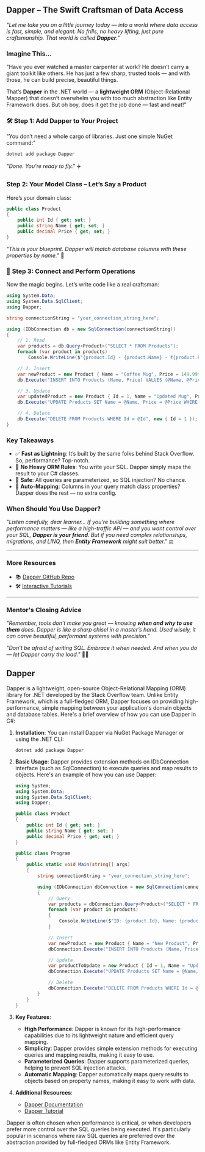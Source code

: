 

##  **Dapper – The Swift Craftsman of Data Access**

*"Let me take you on a little journey today — into a world where data access is fast, simple, and elegant. No frills, no heavy lifting, just pure craftsmanship. That world is called **Dapper**."*


###  **Imagine This…**

"Have you ever watched a master carpenter at work? He doesn’t carry a giant toolkit like others. He has just a few sharp, trusted tools — and with those, he can build precise, beautiful things.

That’s **Dapper** in the .NET world — a **lightweight ORM** (Object-Relational Mapper) that doesn’t overwhelm you with too much abstraction like Entity Framework does. But oh boy, does it get the job done — fast and neat!"


### 🛠️ **Step 1: Add Dapper to Your Project**

"You don’t need a whole cargo of libraries. Just one simple NuGet command:"

```bash
dotnet add package Dapper
```

*"Done. You're ready to fly."* ✈️

### **Step 2: Your Model Class – Let’s Say a Product**

Here’s your domain class:

```csharp
public class Product
{
    public int Id { get; set; }
    public string Name { get; set; }
    public decimal Price { get; set; }
}
```

*"This is your blueprint. Dapper will match database columns with these properties by name."* 🧩

### 🔄 **Step 3: Connect and Perform Operations**

Now the magic begins. Let’s write code like a real craftsman:

```csharp
using System.Data;
using System.Data.SqlClient;
using Dapper;

string connectionString = "your_connection_string_here";

using (IDbConnection db = new SqlConnection(connectionString))
{
    // 1. Read
    var products = db.Query<Product>("SELECT * FROM Products");
    foreach (var product in products)
        Console.WriteLine($"{product.Id} - {product.Name} - ₹{product.Price}");

    // 2. Insert
    var newProduct = new Product { Name = "Coffee Mug", Price = 149.99m };
    db.Execute("INSERT INTO Products (Name, Price) VALUES (@Name, @Price)", newProduct);

    // 3. Update
    var updatedProduct = new Product { Id = 1, Name = "Updated Mug", Price = 199.99m };
    db.Execute("UPDATE Products SET Name = @Name, Price = @Price WHERE Id = @Id", updatedProduct);

    // 4. Delete
    db.Execute("DELETE FROM Products WHERE Id = @Id", new { Id = 1 });
}
```


### **Key Takeaways**

* ✅ **Fast as Lightning**: It’s built by the same folks behind Stack Overflow. So, performance? Top-notch.
* 🧠 **No Heavy ORM Rules**: You write your SQL. Dapper simply maps the result to your C# classes.
* 🔐 **Safe**: All queries are parameterized, so SQL injection? No chance.
* 🤝 **Auto-Mapping**: Columns in your query match class properties? Dapper does the rest — no extra config.



### When Should You Use Dapper?

*"Listen carefully, dear learner... If you're building something where performance matters — like a high-traffic API — and you want control over your SQL, **Dapper is your friend**. But if you need complex relationships, migrations, and LINQ, then **Entity Framework** might suit better."* ⚖️

---

### More Resources

* 📚 [Dapper GitHub Repo](https://github.com/DapperLib/Dapper)
* 🛠️ [Interactive Tutorials](https://dapper-tutorial.net/)

---

### Mentor's Closing Advice

*"Remember, tools don’t make you great — knowing **when and why to use them** does. Dapper is like a sharp chisel in a master’s hand. Used wisely, it can carve beautiful, performant systems with precision."*

*"Don’t be afraid of writing SQL. Embrace it when needed. And when you do — let Dapper carry the load."* 🧙‍♂️

 



## Dapper 
Dapper is a lightweight, open-source Object-Relational Mapping (ORM) library for .NET developed by the Stack Overflow team. Unlike Entity Framework, which is a full-fledged ORM, Dapper focuses on providing high-performance, simple mapping between your application's domain objects and database tables. Here's a brief overview of how you can use Dapper in C#:

1. **Installation**:
   You can install Dapper via NuGet Package Manager or using the .NET CLI:

   ```
   dotnet add package Dapper
   ```

2. **Basic Usage**:
   Dapper provides extension methods on IDbConnection interface (such as SqlConnection) to execute queries and map results to objects. Here's an example of how you can use Dapper:

   ```csharp
   using System;
   using System.Data;
   using System.Data.SqlClient;
   using Dapper;

   public class Product
   {
       public int Id { get; set; }
       public string Name { get; set; }
       public decimal Price { get; set; }
   }

   public class Program
   {
       public static void Main(string[] args)
       {
           string connectionString = "your_connection_string_here";

           using (IDbConnection dbConnection = new SqlConnection(connectionString))
           {
               // Query
               var products = dbConnection.Query<Product>("SELECT * FROM Products");
               foreach (var product in products)
               {
                   Console.WriteLine($"ID: {product.Id}, Name: {product.Name}, Price: {product.Price}");
               }

               // Insert
               var newProduct = new Product { Name = "New Product", Price = 19.99m };
               dbConnection.Execute("INSERT INTO Products (Name, Price) VALUES (@Name, @Price)", newProduct);

               // Update
               var productToUpdate = new Product { Id = 1, Name = "Updated Product", Price = 29.99m };
               dbConnection.Execute("UPDATE Products SET Name = @Name, Price = @Price WHERE Id = @Id", productToUpdate);

               // Delete
               dbConnection.Execute("DELETE FROM Products WHERE Id = @Id", new { Id = 1 });
           }
       }
   }
   ```

3. **Key Features**:
   - **High Performance**: Dapper is known for its high-performance capabilities due to its lightweight nature and efficient query mapping.
   - **Simplicity**: Dapper provides simple extension methods for executing queries and mapping results, making it easy to use.
   - **Parameterized Queries**: Dapper supports parameterized queries, helping to prevent SQL injection attacks.
   - **Automatic Mapping**: Dapper automatically maps query results to objects based on property names, making it easy to work with data.

4. **Additional Resources**:
   - [Dapper Documentation](https://github.com/DapperLib/Dapper)
   - [Dapper Tutorial](https://dapper-tutorial.net/)

Dapper is often chosen when performance is critical, or when developers prefer more control over the SQL queries being executed. It's particularly popular in scenarios where raw SQL queries are preferred over the abstraction provided by full-fledged ORMs like Entity Framework.